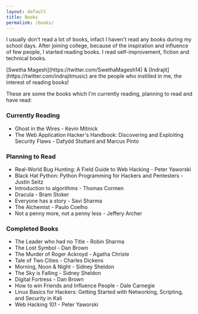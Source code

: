 ```yaml
---
layout: default
title: Books
permalink: /books/
---
```

I usually don't read a lot of books, infact I haven't read any books during my school days. After joining college, because of the inspiration and influence of few people, I started reading books. I read self-improvement, fiction and technical books.

<div class="note set-aside blue" markdown = "1">
[Swetha Magesh](https://twitter.com/SwethaMagesh14) & [Indrajit](https://twitter.com/indrajitmusic) are the people who instilled in me, the interest of reading books!
</div>

These are some the books which I'm currently reading, planning to read and have read:

### Currently Reading
- Ghost in the Wires - Kevin Mitnick
- The Web Application Hacker's Handbook: Discovering and Exploiting Security Flaws - Dafydd Stuttard and Marcus Pinto

### Planning to Read
- Real-World Bug Hunting: A Field Guide to Web Hacking - Peter Yaworski
- Black Hat Python: Python Programming for Hackers and Pentesters - Justin Seitz
- Introduction to algorithms - Thomas Cormen
- Dracula - Bram Stoker
- Everyone has a story - Savi Sharma
- The Alchemist - Paulo Coelho
- Not a penny more, not a penny less - Jeffery Archer

### Completed Books
- The Leader who had no Title - Robin Sharma
- The Lost Symbol - Dan Brown
- The Murder of Roger Ackroyd - Agatha Christe
- Tale of Two Cities - Charles Dickens
- Morning, Noon & Night - Sidney Sheldon
- The Sky is Falling - Sidney Sheldon
- Digital Fortress - Dan Brown
- How to win Friends and Influence People - Dale Carnegie
- Linux Basics for Hackers: Getting Started with Networking, Scripting, and Security in Kali
- Web Hacking 101 - Peter Yaworski